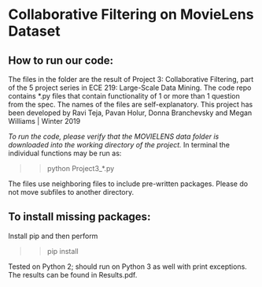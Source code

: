 # Collaborative Filtering on MovieLens Dataset
## How to run our code:
The files in the folder are the result of Project 3: Collaborative Filtering, part of the 5 project series in ECE 219: Large-Scale Data Mining. The code repo contains \*.py files that contain functionality of 1 or more than 1 question from the spec. The names of the files are self-explanatory. This project has been developed by Ravi Teja, Pavan Holur, Donna Branchevsky and Megan Williams | Winter 2019

*To run the code, please verify that the MOVIELENS data folder is downloaded into the working directory of the project.*
In terminal the individual functions may be run as:
>> python Project3_*.py

The files use neighboring files to include pre-written packages. Please do not move subfiles to another directory.

## To install missing packages:
Install pip and then perform
>> pip install <package>

Tested on Python 2; should run on Python 3 as well with print exceptions. The results can be found in Results.pdf.
